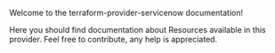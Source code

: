 Welcome to the terraform-provider-servicenow documentation!

Here you should find documentation about Resources available in this provider. Feel free to contribute, any help is appreciated.